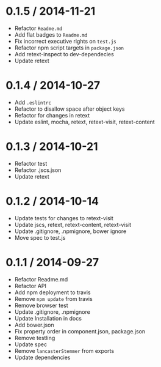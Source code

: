 
0.1.5 / 2014-11-21
==================

 * Refactor `Readme.md`
 * Add flat badges to `Readme.md`
 * Fix incorrect executive rights on `test.js`
 * Refactor npm script targets in `package.json`
 * Add retext-inspect to dev-dependecies
 * Update retext

0.1.4 / 2014-10-27
==================

 * Add `.eslintrc`
 * Refactor to disallow space after object keys
 * Refactor for changes in retext
 * Update eslint, mocha, retext, retext-visit, retext-content

0.1.3 / 2014-10-21
==================

 * Refactor test
 * Refactor .jscs.json
 * Update retext

0.1.2 / 2014-10-14
==================

 * Update tests for changes to retext-visit
 * Update jscs, retext, retext-content, retext-visit
 * Update .gitignore, .npmignore, bower ignore
 * Move spec to test.js

0.1.1 / 2014-09-27
==================

 * Refactor Readme.md
 * Refactor API
 * Add npm deployment to travis
 * Remove `npm update` from travis
 * Remove browser test
 * Update .gitignore, .npmignore
 * Update Installation in docs
 * Add bower.json
 * Fix property order in component.json, package.json
 * Remove testling
 * Update spec
 * Remove `lancasterStemmer` from exports
 * Update dependencies
